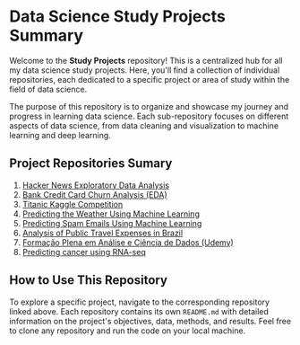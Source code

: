 # Data Science Study Projects Summary

Welcome to the **Study Projects** repository! This is a centralized hub for all my data science study projects. Here, you'll find a collection of individual repositories, each dedicated to a specific project or area of study within the field of data science.

The purpose of this repository is to organize and showcase my journey and progress in learning data science. Each sub-repository focuses on different aspects of data science, from data cleaning and visualization to machine learning and deep learning.

## Project Repositories Sumary

1. [Hacker News Exploratory Data Analysis](https://github.com/rdcar/hacker-news-eda)
2. [Bank Credit Card Churn Analysis (EDA)](https://github.com/rdcar/credit-card-churn-analysis)
3. [Titanic Kaggle Competition](https://github.com/rdcar/titanic)
4. [Predicting the Weather Using Machine Learning](https://github.com/rdcar/weather-prediction)
5. [Predicting Spam Emails Using Machine Learning](https://github.com/rdcar/spam-detector)
6. [Analysis of Public Travel Expenses in Brazil](https://github.com/rdcar/federal-travel-spending-breakdown)
7. [Formação Plena em Análise e Ciência de Dados (Udemy)](https://github.com/rdcar/formacao-plena-analise-e-ciencia-de-dados-projects)
8. [Predicting cancer using RNA-seq](https://github.com/rdcar/cancer-predict-RNA)

## How to Use This Repository

To explore a specific project, navigate to the corresponding repository linked above. Each repository contains its own `README.md` with detailed information on the project's objectives, data, methods, and results. Feel free to clone any repository and run the code on your local machine.
